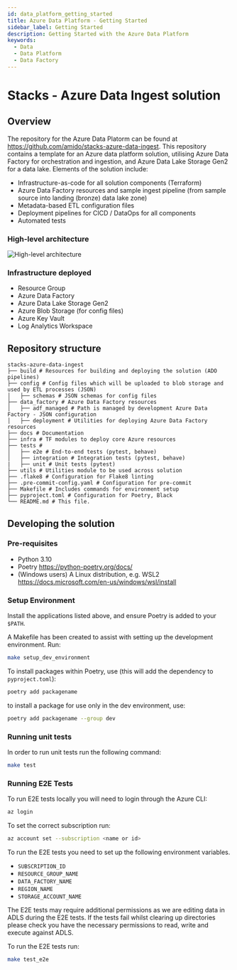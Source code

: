 ```yaml
---
id: data_platform_getting_started
title: Azure Data Platform - Getting Started
sidebar_label: Getting Started
description: Getting Started with the Azure Data Platform
keywords:
  - Data
  - Data Platform
  - Data Factory
---
```


# Stacks - Azure Data Ingest solution

## Overview

The repository for the Azure Data Platorm can be found at https://github.com/amido/stacks-azure-data-ingest. This repository contains a template for an Azure data platform solution, utilising Azure Data Factory for orchestration and ingestion, and Azure Data Lake Storage Gen2 for a data lake. Elements of the solution include:
* Infrastructure-as-code for all solution components (Terraform)
* Azure Data Factory resources and sample ingest pipeline (from sample source into landing (bronze) data lake zone)
* Metadata-based ETL configuration files
* Deployment pipelines for CICD / DataOps for all components
* Automated tests

### High-level architecture

![High-level architecture](/img/Stacks_Azure_Data_Platform-Ingestion_HLD.png "High-level architecture")

### Infrastructure deployed
* Resource Group
* Azure Data Factory
* Azure Data Lake Storage Gen2
* Azure Blob Storage (for config files)
* Azure Key Vault
* Log Analytics Workspace

## Repository structure
```
stacks-azure-data-ingest
├── build # Resources for building and deploying the solution (ADO pipelines)
├── config # Config files which will be uploaded to blob storage and used by ETL processes (JSON)
│   ├── schemas # JSON schemas for config files
├── data_factory # Azure Data Factory resources
│   ├── adf_managed # Path is managed by development Azure Data Factory - JSON configuration
│   ├── deployment # Utilities for deploying Azure Data Factory resources
├── docs # Documentation
├── infra # TF modules to deploy core Azure resources
├── tests #
│   ├── e2e # End-to-end tests (pytest, behave)
│   ├── integration # Integration tests (pytest, behave)
|   ├── unit # Unit tests (pytest)
├── utils # Utilities module to be used across solution
├── .flake8 # Configuration for Flake8 linting
├── .pre-commit-config.yaml # Configuration for pre-commit
├── Makefile # Includes commands for environment setup
├── pyproject.toml # Configuration for Poetry, Black
└── README.md # This file.
```

## Developing the solution

### Pre-requisites

* Python 3.10
* Poetry https://python-poetry.org/docs/
* (Windows users) A Linux distribution, e.g. WSL2 https://docs.microsoft.com/en-us/windows/wsl/install

### Setup Environment
Install the applications listed above, and ensure Poetry is added to your `$PATH`.

A Makefile has been created to assist with setting up the development environment. Run:
```bash
make setup_dev_environment
```

To install packages within Poetry, use (this will add the dependency to `pyproject.toml`):
```bash
poetry add packagename
```
to install a package for use only in the dev environment, use:
```bash
poetry add packagename --group dev
```

### Running unit tests

In order to run unit tests run the following command:

```bash
make test
```

### Running E2E Tests

To run E2E tests locally you will need to login through the Azure CLI:

```bash
az login 
```

To set the correct subscription run:

```bash
az account set --subscription <name or id>
```

To run the E2E tests you need to set up the following environment variables.

- `SUBSCRIPTION_ID`
- `RESOURCE_GROUP_NAME`
- `DATA_FACTORY_NAME`
- `REGION_NAME`
- `STORAGE_ACCOUNT_NAME`

The E2E tests may require additional permissions as we are editing data in ADLS during the E2E tests. If the tests fail
whilst clearing up directories please check you have the necessary permissions to read, write and execute against ADLS.

To run the E2E tests run:

```bash
make test_e2e
```